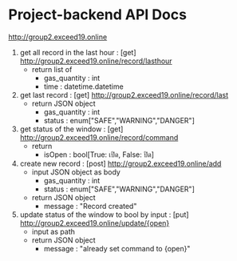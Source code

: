 # Project-backend API Docs
http://group2.exceed19.online
1. get all record in the last hour : [get] http://group2.exceed19.online/record/lasthour
    - return list of
        - gas_quantity : int
        - time : datetime.datetime
2. get last record : [get] http://group2.exceed19.online/record/last
    - return JSON object
        - gas_quantity : int
        - status : enum["SAFE","WARNING","DANGER"]
3. get status of the window : [get] http://group2.exceed19.online/record/command
    - return
        - isOpen : bool[True: เปิด, False: ปิด]
4. create new record : [post] http://group2.exceed19.online/add
    - input JSON object as body
        - gas_quantity : int
        - status : enum["SAFE","WARNING","DANGER"]
    - return JSON object
        - message : "Record created"
5. update status of the window to bool by input : [put] http://group2.exceed19.online/update/{open}
    - input as path
    - return JSON object
        - message : "already set command to {open}"